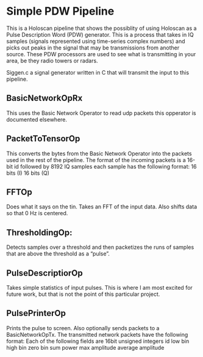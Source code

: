 Simple PDW Pipeline
==================================

This is a Holoscan pipeline that shows the possiblity of using Holoscan as a
Pulse Description Word (PDW) generator. This is a process that takes in IQ
samples (signals represented using time-series complex numbers) and picks out
peaks in the signal that may be transmissions from another source. These PDW
processors are used to see what is transmitting in your area, be they radio
towers or radars.

Siggen.c a signal generator written in C that will transmit
the input to this pipeline. 

BasicNetworkOpRx
--------------------------

This uses the Basic Network Operator to read udp packets this opperator is
documented elsewhere. 

PacketToTensorOp
-------------------------

This converts the bytes from the Basic Network Operator into the packets used
in the rest of the pipeline. The format of the incoming packets is a 16-bit id
followed by 8192 IQ samples each sample has the following format:
16 bits (I)
16 bits (Q)

FFTOp
------------------------
Does what it says on the tin. Takes an FFT of the input data. Also shifts data
so that 0 Hz is centered.


ThresholdingOp:
------------------------
Detects samples over a threshold and then packetizes the runs of samples that
are above the threshold as a “pulse”.


PulseDescriptiorOp
------------------------
Takes simple statistics of input pulses. This is where I am most excited for
future work, but that is not the point of this particular project.


PulsePrinterOp
----------------------
Prints the pulse to screen. Also optionally sends packets to a BasicNetworkOpTx. 
The transmitted network packets have the following format:
Each of the following fields are 16bit unsigned integers
  id
  low bin
  high bin
  zero bin
  sum power
  max amplitude
  average amplitude
